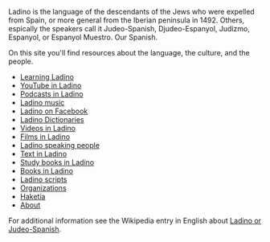 Ladino is the language of the descendants of the Jews who were expelled from Spain, or more general from the Iberian peninsula in 1492.
Others, espically the speakers call it Judeo-Spanish, Djudeo-Espanyol, Judizmo, Espanyol, or Espanyol Muestro. Our Spanish.


On this site you'll find resources about the language, the culture, and the people.


* [Learning Ladino](learning-ladino)
* [YouTube in Ladino](youtube-in-ladino)
* [Podcasts in Ladino](podcasts-in-ladino)
* [Ladino music](ladino-music)
* [Ladino on Facebook](ladino-on-facebook)
* [Ladino Dictionaries](ladino-dictionaries)
* [Videos in Ladino](videos-in-ladino)
* [Films in Ladino](films-in-ladino)
* [Ladino speaking people](people)
* [Text in Ladino](en/text-in-ladino)
* [Study books in Ladino](study-books-in-ladino)
* [Books in Ladino](books-in-ladino)
* [Ladino scripts](ladino-scripts)
* [Organizations](organizations)
* [Haketía](haketia)
* [About](about)

For additional information see the Wikipedia entry in English about [Ladino or Judeo-Spanish](https://en.wikipedia.org/wiki/Judaeo-Spanish).
